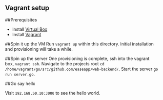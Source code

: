 Vagrant setup
-------------
##Prerequisites
* Install [Virtual Box](https://www.virtualbox.org/wiki/Downloads)
* Install [Vagrant](https://www.vagrantup.com/downloads.html)

##Spin it up the VM
Run `vagrant up` within this directory.
Initial installation and provisioning will take a while.

##Spin up the server
One provisioning is complete, ssh into the vagrant box, `vagrant ssh`.
Navigate to the projects root `cd /home/vagrant/go/src/github.com/easeapp/web-backend/`.
Start the server `go run server.go`.

##Go say hello

Visit `192.168.50.10:3000` to see the hello world.
